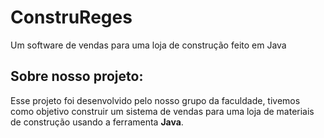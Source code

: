 # ConstruReges
Um software de vendas para uma loja de construção feito em Java

## Sobre nosso projeto:

Esse projeto foi desenvolvido pelo nosso grupo da faculdade, tivemos como objetivo construir um sistema de vendas para uma loja de materiais de construção
usando a ferramenta __Java__.
